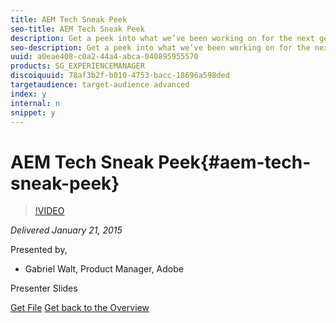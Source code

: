 ```yaml
---
title: AEM Tech Sneak Peek
seo-title: AEM Tech Sneak Peek
description: Get a peek into what we’ve been working on for the next generation of Adobe Experience Manager in a technical talk.
seo-description: Get a peek into what we’ve been working on for the next generation of Adobe Experience Manager in a technical talk.
uuid: a0eae408-c0a2-44a4-abca-040895955570
products: SG_EXPERIENCEMANAGER
discoiquuid: 78af3b2f-b010-4753-bacc-18696a598ded
targetaudience: target-audience advanced
index: y
internal: n
snippet: y
---
```


# AEM Tech Sneak Peek{#aem-tech-sneak-peek}

>[!VIDEO](https://video.tv.adobe.com/v/19384/?quality=9)

*Delivered January 21, 2015*

Presented by,

* Gabriel Walt, Product Manager, Adobe

Presenter Slides

[Get File](assets/aem-technical-sneak-peek.pdf)
[Get back to the Overview](https://helpx.adobe.com/experience-manager/kt/eseminars/gems/aem-index.html)
